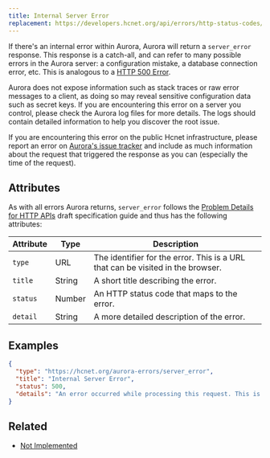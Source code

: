 ```yaml
---
title: Internal Server Error
replacement: https://developers.hcnet.org/api/errors/http-status-codes/standard/
---
```


If there's an internal error within Aurora, Aurora will return a
`server_error` response.  This response is a catch-all, and can refer to many
possible errors in the Aurora server: a configuration mistake, a database
connection error, etc. This is analogous to a
[HTTP 500 Error](https://developer.mozilla.org/en-US/docs/Web/HTTP/Response_codes).

Aurora does not expose information such as stack traces or raw error messages
to a client, as doing so may reveal sensitive configuration data such as secret
keys. If you are encountering this error on a server you control, please check the
Aurora log files for more details. The logs should contain detailed
information to help you discover the root issue.

If you are encountering this error on the public Hcnet infrastructure, please
report an error on [Aurora's issue tracker](https://github.com/HashCash-Consultants/go/issues)
and include as much information about the request that triggered the response
as you can (especially the time of the request).

## Attributes

As with all errors Aurora returns, `server_error` follows the
[Problem Details for HTTP APIs](https://tools.ietf.org/html/draft-ietf-appsawg-http-problem-00)
draft specification guide and thus has the following attributes:

| Attribute   | Type   | Description                                                                     |
| ----------- | ------ | ------------------------------------------------------------------------------- |
| `type`      | URL    | The identifier for the error.  This is a URL that can be visited in the browser.|
| `title`     | String | A short title describing the error.                                             |
| `status`    | Number | An HTTP status code that maps to the error.                                     |
| `detail`    | String | A more detailed description of the error.                                       |

## Examples
```json
{
  "type": "https://hcnet.org/aurora-errors/server_error",
  "title": "Internal Server Error",
  "status": 500,
  "details": "An error occurred while processing this request. This is usually due to a bug within the server software. Trying this request again may succeed if the bug is transient, otherwise please report this issue to the issue tracker at: https://github.com/HashCash-Consultants/go/issues. Please include this response in your issue."
}
```

## Related

- [Not Implemented](./not-implemented.md)
